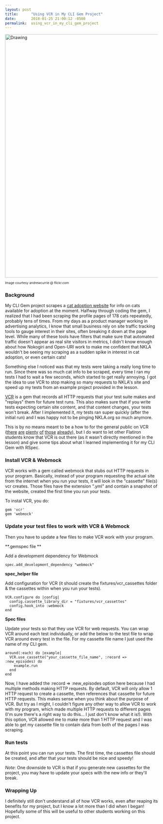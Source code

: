 ```yaml
---
layout: post
title:      "Using VCR in My CLI Gem Project"
date:       2018-01-25 21:00:12 -0500
permalink:  using_vcr_in_my_cli_gem_project
---
```



<img src="https://c2.staticflickr.com/4/3403/3287862831_af523cddac_b.jpg" alt="Drawing" style="width: 800px;"/>
<p style ="font-size:0.75em"> Image courtesy andrewcurrie @ flickr.com</p>

### Background
My CLI Gem project scrapes a [cat adoption website](http://nkla.org/) for info on cats available for adoption at the moment. Halfway through coding the gem, I realized that I had been scraping the profile pages of 178 cats repeatedly, probably tens of times. From my days as a product manager working in advertising analytics, I know that small business rely on site traffic tracking tools to gauge interest in their sites, often breaking it down at the page level. While many of these tools have filters that make sure that automated traffic doesn't appear as real site visitors in metrics, I didn't know enough about how Nokogiri and Open-URI work to make me confident that NKLA wouldn't be seeing my scraping as a sudden spike in interest in cat adoption, or even certain cats!

Something else I noticed was that my tests were taking a really long time to run. Since there was so much cat info to be scraped, every time I ran my tests I had to wait a few seconds, which started to get really annoying. I got the idea to use VCR to stop making so many requests to NKLA's site and speed up my tests from an example project provided in the lesson.

[VCR](https://github.com/vcr/vcr) is a gem that records all HTTP requests that your test suite makes and "replays" them for future test runs. This also makes sure that if you write tests expecting certain site content, and that content changes, your tests won't break. After I implemented it, my tests ran super quickly (after the initial run) and I was happy not to be pinging NKLA.org so much anymore.

This is by no means meant to be a how to for the general public on VCR ([there](https://relishapp.com/vcr/vcr/v/1-10-3/docs/test-frameworks/usage-with-rspec) [are](http://www.thegreatcodeadventure.com/stubbing-with-vcr/) [plenty](https://www.natashatherobot.com/vcr-gem-rails-rspec/) [of](https://revs.runtime-revolution.com/unit-testing-with-vcr-5dd2bb5c9012) [those](https://rubyplus.com/articles/1431-How-to-use-VCR-to-speed-up-unit-tests) [already](https://thinking.philosophie.is/increasing-your-rspec-test-speeds-with-vcr-5b5aceb82857)), but I do want to let other Flatiron students know that VCR is out there (as it wasn't directly mentioned in the lesson) and give some tips about what I learned implementing it for my CLI Gem with RSpec.

### Install VCR & Webmock
VCR works with a gem called webmock that stubs out HTTP requests in your program. Basically, instead of your program requesting the actual site from the internet when you run your tests, it will look in the "cassette" file(s) vcr creates. Those files have the extension ".yml" and contain a snapshot of the website, created the first time you run your tests.

To instal VCR, you do:
```
gem 'vcr'
gem 'webmock'
```

### Update your test files to work with VCR & Webmock
Then you have to update a few files to make VCR work with your program.


**.gemspec file **

Add a development dependency for Webmock
```
spec.add_development_dependency "webmock"
```


**spec_helper file**

Add configuration for VCR (it should create the fixtures/vcr_cassettes folder & the cassettes within when you run your tests).

```
VCR.configure do |config|
  config.cassette_library_dir = "fixtures/vcr_cassettes"
  config.hook_into :webmock
end
```


**Spec files**

Update your tests so that they use VCR for web requests. You can wrap VCR around each test individually, or add the below to the test file to wrap VCR around every test in the file. For my cassette file name I just used the name of my CLI gem.

```
around(:each) do |example|
  VCR.use_cassette("your_cassette_file_name", :record => :new_episodes) do
    example.run
  end
end
```

Now, I have added the :record => :new_episodes option here because I had multiple methods making HTTP requests. By default, VCR will only allow 1 HTTP request to create a cassette, then references that cassette for future HTTP requests. This makes sense when you think about the purpose of VCR. But try as I might, I couldn't figure any other way to allow VCR to work with my program, which made multiple HTTP requests to different pages (I'm sure there's a right way to do this... I just don't know what it is!). With this option, VCR allowed me to make more than 1 HTTP request and I was able to get my cassette file to contain data from both of the pages I was scraping.

### Run tests

At this point you can run your tests. The first time, the cassettes file should be created, and after that your tests should be nice and speedy!


*Note*: One downside to VCR is that if you generate new cassettes for the project, you may have to update your specs with the new info or they'll break.

### Wrapping Up

I definitely still don't understand all of how VCR works, even after reaping its benefits for my project, but I know a lot more than I did when I began! Hopefully some of this will be useful to other students working on this project.

